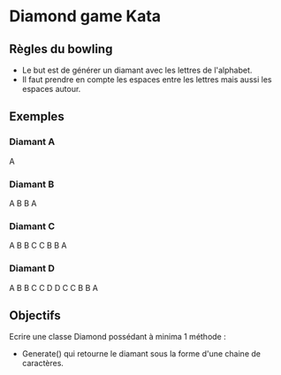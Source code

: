 # Diamond game Kata

## Règles du bowling
* Le but est de générer un diamant avec les lettres de l'alphabet.
* Il faut prendre en compte les espaces entre les lettres mais aussi les espaces autour.

## Exemples 

### Diamant A
A

### Diamant B
 A 
B B
 A
 
### Diamant C
  A 
 B B
C   C
 B B
  A

### Diamant D
   A 
  B B
 C   C
D     D 
 C   C
  B B
   A
  
## Objectifs
Ecrire une classe Diamond possédant à minima 1 méthode :
* Generate() qui retourne le diamant sous la forme d'une chaine de caractères.
